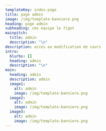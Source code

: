 ```yaml
---
templateKey: index-page
title: page admin
image: /img/template-banniere.png
heading: page admin
subheading: cms equipe le figot
mainpitch:
  title: admin
  description: "\n"
description: acces au modification de cours
intro:
  blurbs: []
  heading: admin
  description: "\n"
main:
  heading: admin
  description: admin
  image1:
    alt: admin
    image: /img/template-banniere.png
  image2:
    alt: admin
    image: /img/template-banniere.png
  image3:
    alt: admin
    image: /img/template-banniere.png
---
```

